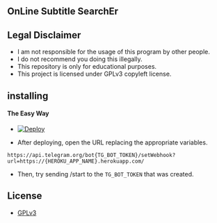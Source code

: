 ## OnLine Subtitle SearchEr

## Legal Disclaimer
- I am not responsible for the usage of this program by other people.
- I do not recommend you doing this illegally.
- This repository is only for educational purposes.
- This project is licensed under GPLv3 copyleft license.

## installing

#### The Easy Way

- [![Deploy](https://www.herokucdn.com/deploy/button.svg)](https://heroku.com/deploy)

- After deploying, open the URL replacing the appropriate variables.
```
https://api.telegram.org/bot{TG_BOT_TOKEN}/setWebhook?url=https://{HEROKU_APP_NAME}.herokuapp.com/
```

- Then, try sending /start to the `TG_BOT_TOKEN` that was created.

## License

- [GPLv3](./COPYING)
